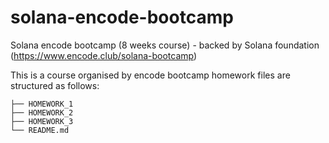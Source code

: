 # solana-encode-bootcamp
Solana encode bootcamp (8 weeks course) - backed by Solana foundation (https://www.encode.club/solana-bootcamp)


This is a course organised by encode bootcamp homework files are structured as follows:

```
├── HOMEWORK_1
├── HOMEWORK_2
├── HOMEWORK_3
└── README.md

```

